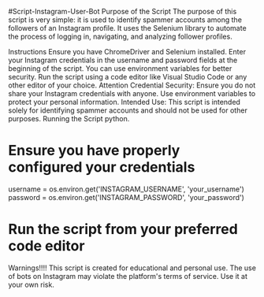 #Script-Instagram-User-Bot
Purpose of the Script
The purpose of this script is very simple: it is used to identify spammer accounts among the followers of an Instagram profile. It uses the Selenium library to automate the process of logging in, navigating, and analyzing follower profiles.

Instructions
Ensure you have ChromeDriver and Selenium installed.
Enter your Instagram credentials in the username and password fields at the beginning of the script. You can use environment variables for better security.
Run the script using a code editor like Visual Studio Code or any other editor of your choice.
Attention
Credential Security: Ensure you do not share your Instagram credentials with anyone. Use environment variables to protect your personal information.
Intended Use: This script is intended solely for identifying spammer accounts and should not be used for other purposes.
Running the Script
python.
# Ensure you have properly configured your credentials
username = os.environ.get('INSTAGRAM_USERNAME', 'your_username')
password = os.environ.get('INSTAGRAM_PASSWORD', 'your_password')

# Run the script from your preferred code editor
Warnings!!!!
This script is created for educational and personal use. The use of bots on Instagram may violate the platform's terms of service. Use it at your own risk.
